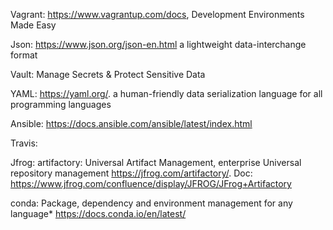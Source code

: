 Vagrant: https://www.vagrantup.com/docs, Development Environments Made Easy

Json: https://www.json.org/json-en.html  a lightweight data-interchange format

Vault: Manage Secrets & Protect Sensitive Data

YAML: https://yaml.org/.    a human-friendly data serialization language for all programming languages

Ansible: https://docs.ansible.com/ansible/latest/index.html

Travis:

Jfrog: artifactory: Universal Artifact Management, enterprise Universal repository management https://jfrog.com/artifactory/.   Doc: https://www.jfrog.com/confluence/display/JFROG/JFrog+Artifactory

conda: Package, dependency and environment management for any language* https://docs.conda.io/en/latest/
